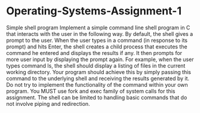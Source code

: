# Operating-Systems-Assignment-1
Simple shell program
Implement a simple command line shell program in C that interacts with the user in the following way. By default, the shell gives a prompt
to the user. When the user types in a command (in response to its prompt) and hits Enter, the shell creates a child process that executes 
the command he entered and displays the results if any. It then prompts for more user input by displaying the prompt again. 
For example, when the user types command ls, the shell should display a listing of files in the current working directory.
Your program should achieve this by simply passing this command to the underlying shell and receiving the results generated by it.
Do not try to implement the functionality of the command within your own program. You MUST use fork and exec family of system calls for
this assignment. 
The shell can be limited to handling basic commands that do not involve piping and redirection.
